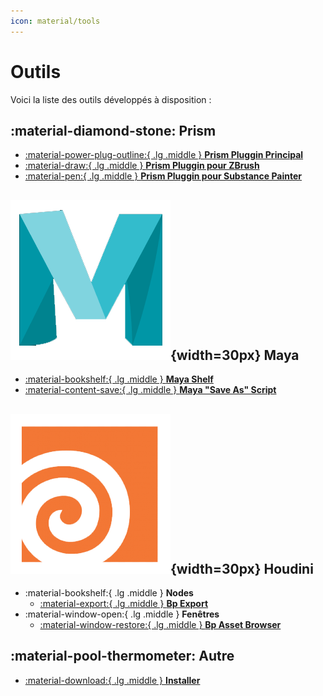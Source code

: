 ```yaml
---
icon: material/tools
---
```


# Outils

Voici la liste des outils développés à disposition :


## :material-diamond-stone: Prism


-   [:material-power-plug-outline:{ .lg .middle } **Prism Pluggin Principal**](./prism_main_pluggin)
-   [:material-draw:{ .lg .middle } **Prism Pluggin pour ZBrush**](./prism_zbrush_pluggin)
-   [:material-pen:{ .lg .middle } **Prism Pluggin pour Substance Painter**](./prism_substance_pluggin)


## ![Maya_icon](../assets/icons/maya.png){width=30px} Maya

-   [:material-bookshelf:{ .lg .middle } **Maya Shelf**](./maya_shelf)
-   [:material-content-save:{ .lg .middle } **Maya "Save As" Script**](./maya_saveas_script)

## ![Houdini_icon](../assets/icons/houdini.png){width=30px} Houdini
-  :material-bookshelf:{ .lg .middle } **Nodes**
    -  [:material-export:{ .lg .middle } **Bp Export**](./houdini_node_bp_export)
-  :material-window-open:{ .lg .middle } **Fenêtres**
    -  [:material-window-restore:{ .lg .middle } **Bp Asset Browser**](./houdini_window_bp_asset_browser)

## :material-pool-thermometer: Autre

-   [:material-download:{ .lg .middle } **Installer**](./installer)
